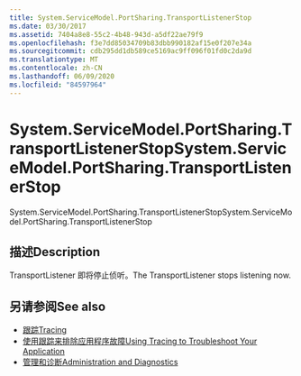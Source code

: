 ```yaml
---
title: System.ServiceModel.PortSharing.TransportListenerStop
ms.date: 03/30/2017
ms.assetid: 7404a8e8-55c2-4b48-943d-a5df22ae79f9
ms.openlocfilehash: f3e7dd85034709b83dbb990182af15e0f207e34a
ms.sourcegitcommit: cdb295dd1db589ce5169ac9ff096f01fd0c2da9d
ms.translationtype: MT
ms.contentlocale: zh-CN
ms.lasthandoff: 06/09/2020
ms.locfileid: "84597964"
---
```

# <a name="systemservicemodelportsharingtransportlistenerstop"></a><span data-ttu-id="ec0fe-102">System.ServiceModel.PortSharing.TransportListenerStop</span><span class="sxs-lookup"><span data-stu-id="ec0fe-102">System.ServiceModel.PortSharing.TransportListenerStop</span></span>
<span data-ttu-id="ec0fe-103">System.ServiceModel.PortSharing.TransportListenerStop</span><span class="sxs-lookup"><span data-stu-id="ec0fe-103">System.ServiceModel.PortSharing.TransportListenerStop</span></span>  
  
## <a name="description"></a><span data-ttu-id="ec0fe-104">描述</span><span class="sxs-lookup"><span data-stu-id="ec0fe-104">Description</span></span>  
 <span data-ttu-id="ec0fe-105">TransportListener 即将停止侦听。</span><span class="sxs-lookup"><span data-stu-id="ec0fe-105">The TransportListener stops listening now.</span></span>  
  
## <a name="see-also"></a><span data-ttu-id="ec0fe-106">另请参阅</span><span class="sxs-lookup"><span data-stu-id="ec0fe-106">See also</span></span>

- [<span data-ttu-id="ec0fe-107">跟踪</span><span class="sxs-lookup"><span data-stu-id="ec0fe-107">Tracing</span></span>](index.md)
- [<span data-ttu-id="ec0fe-108">使用跟踪来排除应用程序故障</span><span class="sxs-lookup"><span data-stu-id="ec0fe-108">Using Tracing to Troubleshoot Your Application</span></span>](using-tracing-to-troubleshoot-your-application.md)
- [<span data-ttu-id="ec0fe-109">管理和诊断</span><span class="sxs-lookup"><span data-stu-id="ec0fe-109">Administration and Diagnostics</span></span>](../index.md)
